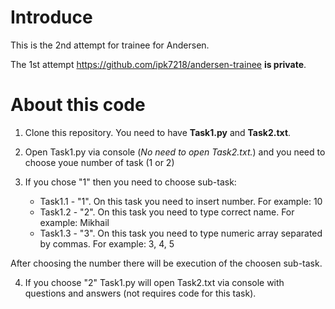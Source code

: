 # Introduce
This is the 2nd attempt for trainee for Andersen.

The 1st attempt https://github.com/ipk7218/andersen-trainee **is private**.

# About this code
1. Clone this repository. You need to have **Task1.py** and **Task2.txt**.

2. Open Task1.py via console (*No need to open Task2.txt.*) and you need to choose youe number of task (1 or 2)

3. If you chose "1" then you need to choose sub-task:
    * Task1.1 - "1". On this task you need to insert number. For example: 10
    * Task1.2 - "2". On this task you need to type correct name. For example: Mikhail
    * Task1.3 - "3". On this task you need to type numeric array separated by commas. For example: 3, 4, 5

After choosing the number there will be execution of the choosen sub-task.

4. If you choose "2" Task1.py will open Task2.txt via console with questions and answers (not requires code for this task).
